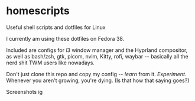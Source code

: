 # homescripts
Useful shell scripts and dotfiles for Linux

I currently am using these dotfiles on Fedora 38.

Included are configs for i3 window manager and the Hyprland compositor, as well as bash/zsh, gtk, picom, nvim, Kitty, rofi, waybar -- basically all the nerd shit TWM users like nowadays.

Don't just clone this repo and copy my config -- *learn* from it. *Experiment*. Whenever you aren't growing, you're dying. (Is that how that saying goes?)

Screenshots ig